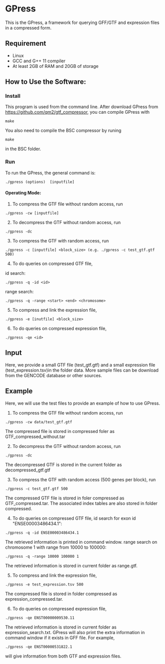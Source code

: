 # GPress
This is the GPress, a framework for querying GFF/GTF and expression files in a compressed form.

## Requirement
- Linux
- GCC and G++ 11 compiler
- At least 2GB of RAM and 20GB of storage

## How to Use the Software:

### Install
This program is used from the command line. After download GPress from https://github.com/qm2/gtf_compressor, you can compile GPress with
```
make
```
You also need to compile the BSC compressor by runing 
```
make
```
in the BSC folder.
### Run
To run the GPress, the general command is:
```
./gpress (options)  [inputfile]
```

#### Operating Mode:
1. To compress the GTF file without random access, run
```
./gpress -cw [inputfile]
```

2. To decompress the GTF without random access, run 
```
./gpress -dc 
```

3. To compress the GTF with random access, run 
```
./gpress -c [inputfile] <block_size> (e.g. ./gpress -c test_gtf.gtf 500)
```

4. To do queries on compressed GTF file, 

id search:
```
./gpress -q -id <id>
```
range search:
```
./gpress -q -range <start> <end> <chromosome>
```

5. To compress and link the expression file, 
```
./gpress -e [inutfile] <block_size>
```

6. To do queries on compressed expression file,
```
./gpress -qe <id>
```

## Input

Here, we provide a small GTF file (test_gtf.gtf) and a small expression file (test_expression.tsv)in the folder data. More sample files can be download from the GENCODE database or other sources.

## Example
Here, we will use the test files to provide an example of how to use GPress.
1. To compress the GTF file without random access, run
```
./gpress -cw data/test_gtf.gtf
```
The compressed file is stored in compressed foler as GTF_compressed_without.tar

2. To decompress the GTF without random access, run 
```
./gpress -dc 
```
The decompressed GTF is stored in the current folder as decompressed_gtf.gtf

3. To compress the GTF with random access (500 genes per block), run 
```
./gpress -c test_gtf.gtf 500
```
The compressed GTF file is stored in foler compressed as GTF_compressed.tar.
The associated index tables are also stored in folder compressed.

4. To do queries on compressed GTF file, 
id search for exon id "ENSE00003486434.1":
```
./gpress -q -id ENSE00003486434.1
```
The retrieved information is printed in command window.
range search on chromosome 1 with range from 10000 to 100000:
```
./gpress -q -range 10000 100000 1
```
The retrieved information is stored in current folder as range.gtf.

5. To compress and link the expression file, 
```
./gpress -e test_expression.tsv 500
```
The compressed file is stored in folder compressed as expression_compressed.tar.

6. To do queries on compressed expression file,
```
./gpress -qe ENST00000009530.11
```
The retrieved information is stored in current folder as expression_search.txt.
GPress will also print the extra information in command window if it exists in GFF file. For example, 
```
./gpress -qe ENST00000531822.1
```
will give information from both GTF and expression files.




